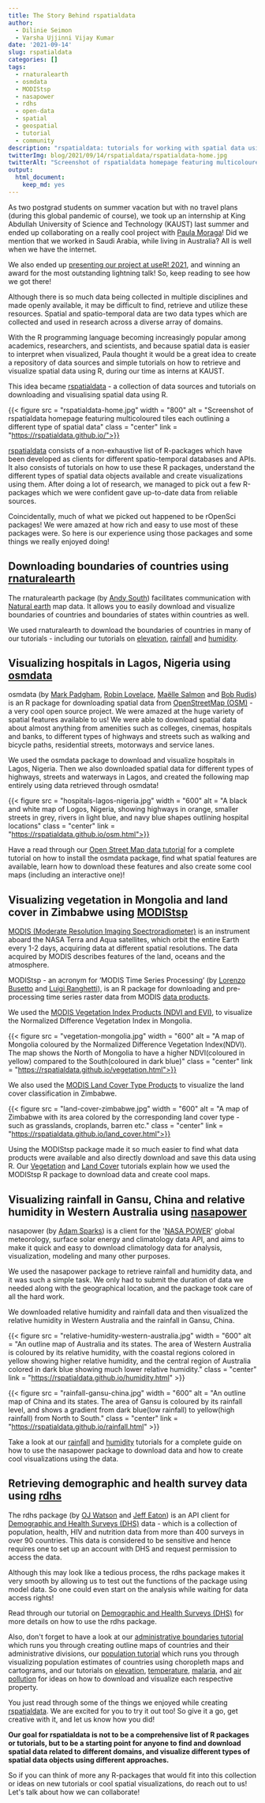 ```yaml
---
title: The Story Behind rspatialdata
author:
  - Dilinie Seimon
  - Varsha Ujjinni Vijay Kumar
date: '2021-09-14'
slug: rspatialdata
categories: []
tags:
  - rnaturalearth
  - osmdata
  - MODIStsp
  - nasapower
  - rdhs
  - open-data
  - spatial
  - geospatial
  - tutorial
  - community
description: "rspatialdata: tutorials for working with spatial data using R, featuring many rOpenSci packages!"
twitterImg: blog/2021/09/14/rspatialdata/rspatialdata-home.jpg
twitterAlt: "Screenshot of rspatialdata homepage featuring multicoloured tiles each outlining a different type of spatial data"
output:
  html_document:
    keep_md: yes
---
```



As two postgrad students on summer vacation but with no travel plans (during this global pandemic of course), we took up an internship at King Abdullah University of Science and Technology (KAUST) last summer and ended up collaborating on a really cool project with [Paula Moraga](https://www.paulamoraga.com/)! Did we mention that we worked in Saudi Arabia, while living in Australia? All is well when we have the internet.

We also ended up [presenting our project at useR! 2021](https://www.youtube.com/watch?v=nLikORFBKgk), and winning an award for the most outstanding lightning talk! So, keep reading to see how we got there!

Although there is so much data being collected in multiple disciplines and made openly available, it may be difficult to find, retrieve and utilize these resources. Spatial and spatio-temporal data are two data types which are collected and used in research across a diverse array of domains.

With the R programming language becoming increasingly popular among academics, researchers, and scientists, and because spatial data is easier to interpret when visualized, Paula thought it would be a great idea to create a repository of data sources and simple tutorials on how to retrieve and visualize spatial data using R, during our time as interns at KAUST.

This idea became [rspatialdata](https://rspatialdata.github.io/) - a collection of data sources and tutorials on downloading and visualising spatial data using R.

{{< figure src = "rspatialdata-home.jpg" width = "800" alt = "Screenshot of rspatialdata homepage featuring multicoloured tiles each outlining a different type of spatial data" class = "center" link = "https://rspatialdata.github.io/">}}

[rspatialdata](https://rspatialdata.github.io/) consists of a non-exhaustive list of R-packages which have been developed as clients for different spatio-temporal databases and APIs. It also consists of tutorials on how to use these R packages, understand the different types of spatial data objects available and create visualizations using them. After doing a lot of research, we managed to pick out a few R-packages which we were confident gave up-to-date data from reliable sources.

Coincidentally, much of what we picked out happened to be rOpenSci packages! We were amazed at how rich and easy to use most of these packages were. So here is our experience using those packages and some things we really enjoyed doing!


## Downloading boundaries of countries using [rnaturalearth](https://docs.ropensci.org/rnaturalearth)

The rnaturalearth package (by [Andy South](https://github.com/andysouth)) facilitates communication with [Natural earth](http://www.naturalearthdata.com/) map data. It allows you to easily download and visualize boundaries of countries and boundaries of states within countries as well.

We used rnaturalearth to download the boundaries of countries in many of our tutorials - including our tutorials on [elevation](https://rspatialdata.github.io/elevation.html), [rainfall](https://rspatialdata.github.io/rainfall.html) and [humidity](https://rspatialdata.github.io/humidity.html).


## Visualizing hospitals in Lagos, Nigeria using [osmdata](https://docs.ropensci.org/osmdata/)

osmdata (by [Mark Padgham](/author/mark-padgham/), [Robin Lovelace](/author/robin-lovelace/), [Maëlle Salmon](/author/maëlle-salmon/) and [Bob Rudis](/author/bob-rudis/)) is an R package for downloading spatial data from [OpenStreetMap (OSM)](https://www.openstreetmap.org/) - a very cool open source project. We were amazed at the huge variety of spatial features available to us! We were able to download spatial data about almost anything from amenities such as colleges, cinemas, hospitals and banks, to different types of highways and streets such as walking and bicycle paths, residential streets, motorways and service lanes.

We used the osmdata package to download and visualize hospitals in Lagos, Nigeria. Then we also downloaded spatial data for different types of highways, streets and waterways in Lagos, and created the following map entirely using data retrieved through osmdata!


{{< figure src = "hospitals-lagos-nigeria.jpg" width = "600" alt = "A black and white map of Logos, Nigeria, showing highways in orange, smaller streets in grey, rivers in light blue, and navy blue shapes outlining hospital locations" class = "center" link = "https://rspatialdata.github.io/osm.html">}}

Have a read through our [Open Street Map data tutorial](https://rspatialdata.github.io/osm.html) for a complete tutorial on how to install the osmdata package, find what spatial features are available, learn how to download these features and also create some cool maps (including an interactive one)!


## Visualizing vegetation in Mongolia and land cover in Zimbabwe using [MODIStsp](https://docs.ropensci.org/MODIStsp/)

[MODIS (Moderate Resolution Imaging Spectroradiometer)](https://modis.gsfc.nasa.gov/) is an instrument aboard the NASA Terra and Aqua satellites, which orbit the entire Earth every 1-2 days, acquiring data at different spatial resolutions. The data acquired by MODIS describes features of the land, oceans and the atmosphere.

MODIStsp - an acronym for ‘MODIS Time Series Processing’ (by [Lorenzo Busetto](https://github.com/lbusett) and [Luigi Ranghetti](https://github.com/ranghetti)), is an R package for downloading and pre-processing time series raster data from MODIS [data products](https://modis.gsfc.nasa.gov/data/dataprod/).

We used the [MODIS Vegetation Index Products (NDVI and EVI)](https://modis.gsfc.nasa.gov/data/dataprod/mod13.php), to visualize the Normalized Difference Vegetation Index in Mongolia.

{{< figure src = "vegetation-mongolia.jpg" width = "600" alt = "A map of Mongolia coloured by the Normalized Difference Vegetation Index(NDVI). The map shows the North of Mongolia to have a higher NDVI(coloured in yellow) compared to the South(coloured in dark blue)"  class = "center" link = "https://rspatialdata.github.io/vegetation.html">}}

We also used the [MODIS Land Cover Type Products](https://modis.gsfc.nasa.gov/data/dataprod/mod12.php) to visualize the land cover classification in Zimbabwe.

{{< figure src = "land-cover-zimbabwe.jpg" width = "600" alt = "A map of Zimbabwe with its area colored by the corresponding land cover type - such as grasslands, croplands, barren etc." class = "center" link = "https://rspatialdata.github.io/land_cover.html">}}

Using the MODIStsp package made it so much easier to find what data products were available and also directly download and save this data using R. Our [Vegetation](https://rspatialdata.github.io/vegetation.html) and [Land Cover](https://rspatialdata.github.io/land_cover.html) tutorials explain how we used the MODIStsp R package to download data and create cool maps.


## Visualizing rainfall in Gansu, China and relative humidity in Western Australia using [nasapower](https://docs.ropensci.org/nasapower/)

nasapower (by [Adam Sparks](/author/adam-sparks/)) is a client for the '[NASA POWER](https://power.larc.nasa.gov/)' global meteorology, surface solar energy and climatology data API, and aims to make it quick and easy to download climatology data for analysis, visualization, modeling and many other purposes.

We used the nasapower package to retrieve rainfall and humidity data, and it was such a simple task. We only had to submit the duration of data we needed along with the geographical location, and the package took care of all the hard work.

We downloaded relative humidity and rainfall data and then visualized the relative humidity in Western Australia and the rainfall in Gansu, China.

{{< figure src = "relative-humidity-western-australia.jpg" width = "600" alt = "An outline map of Australia and its states. The area of Western Australia is coloured by its relative humidity, with the coastal regions colored in yellow showing higher relative humidity, and the central region of Australia colored in dark blue showing much lower relative humidity." class = "center" link = "https://rspatialdata.github.io/humidity.html" >}}

{{< figure src = "rainfall-gansu-china.jpg" width = "600" alt = "An outline map of China and its states. The area of Gansu is coloured by its rainfall level, and shows a gradient from dark blue(low rainfall) to yellow(high rainfall) from North to South." class = "center" link = "https://rspatialdata.github.io/rainfall.html" >}}

Take a look at our [rainfall](https://rspatialdata.github.io/rainfall.html) and [humidity](https://rspatialdata.github.io/humidity.html) tutorials for a complete guide on how to use the nasapower package to download data and how to create cool visualizations using the data.


## Retrieving demographic and health survey data using [rdhs](https://docs.ropensci.org/rdhs/)

The rdhs package (by [OJ Watson](/author/oj-watson/) and [Jeff Eaton](https://github.com/jeffeaton)) is an API client for [Demographic and Health Surveys (DHS)](https://www.dhsprogram.com/) data - which is a collection of population, health, HIV and nutrition data from more than 400 surveys in over 90 countries. This data is considered to be sensitive and hence requires one to set up an account with DHS and request permission to access the data.

Although this may look like a tedious process, the rdhs package makes it very smooth by allowing us to test out the functions of the package using model data. So one could even start on the analysis while waiting for data access rights!

Read through our tutorial on [Demographic and Health Surveys (DHS)](https://rspatialdata.github.io/dhs-data.html) for more details on how to use the rdhs package.

Also, don't forget to have a look at our [administrative boundaries tutorial](https://rspatialdata.github.io/admin_boundaries.html) which runs you through creating outline maps of countries and their administrative divisions, our [population tutorial](https://rspatialdata.github.io/population.html) which runs you through visualizing population estimates of countries using choropleth maps and cartograms, and our tutorials on  [elevation](https://rspatialdata.github.io/elevation.html), [temperature](https://rspatialdata.github.io/temperature.html), [malaria](https://rspatialdata.github.io/malaria.html), and [air pollution](https://rspatialdata.github.io/air_pollution.html) for ideas on how to download and visualize each respective property.

You just read through some of the things we enjoyed while creating [rspatialdata](https://rspatialdata.github.io/). We are excited for you to try it out too! So give it a go, get creative with it, and let us know how you did! 

**Our goal for rspatialdata is not to be a comprehensive list of R packages or tutorials, but to be a starting point for anyone to find and download spatial data related to different domains, and visualize different types of spatial data objects using different approaches.**

So if you can think of more any R-packages that would fit into this collection or ideas on new tutorials or cool spatial visualizations, do reach out to us! Let's talk about how we can collaborate!


